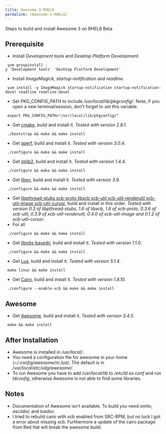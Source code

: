 ```yaml
---
title: Awesome-3-RHEL6
permalink: /Awesome-3-RHEL6/
---
```


Steps to build and install Awesome 3 on RHEL6 Beta

Prerequisite
------------

-   Install *Development tools* and *Desktop Platform Development*.

` yum groupinstall -y 'Development tools' 'Desktop Platform Development'`

-   Install *ImageMagick*, *startup-notification* and *readline*.

` yum install -y ImageMagick startup-notification startup-notification-devel readline readline-devel`

-   Set PKG_CONFIG_PATH to include */usr/local/lib/pkgconfig/*. Note, if you open a new terminal/session, don't forget to set this variable.

` export PKG_CONFIG_PATH="/usr/local/lib/pkgconfig/"`

-   Get [cmake](http://www.cmake.org/), build and install it. *Tested with version 2.8.1*.

` ./bootstrap && make && make install`

-   Get [gperf](http://www.gnu.org/software/gperf/), build and install it. *Tested with version 3.0.4*.

` ./configure && make && make install`

-   Get [imlib2](http://sourceforge.net/projects/enlightenment/files/imlib2-src), build and install it. *Tested with version 1.4.4*.

` ./configure && make && make install`

-   Get [libev](http://software.schmorp.de/pkg/libev.html), build and install it. *Tested with version 3.9*.

` ./configure && make && make install`

-   Get [libpthread-stubs xcb-proto libxcb xcb-util xcb-util-renderutil xcb-util-image xcb-util-cursor](http://xcb.freedesktop.org/dist/), build and install in this order. *Tested with version 0.3 of libpthread-stubs, 1.6 of libxcb, 1.6 of xcb-proto, 0.3.6 of xcb-util, 0.3.9 of xcb-util-renderutil, 0.4.0 of xcb-util-image and 0.1.2 of xcb-util-cursor*.
-   For all

` ./configure && make && make install`

-   Get [libxdg-basedir](http://n.ethz.ch/~nevillm/download/libxdg-basedir/), build and install it. *Tested with version 1.1.0*.

` ./configure && make && make install`

-   Get [Lua](http://www.lua.org/), build and install it. *Tested with version 5.1.4*.

` make linux && make install`

-   Get [Cairo](http://cairographics.org/), build and install it. *Tested with version 1.8.10*.

` ./configure --enable-xcb && make && make install`

Awesome
-------

-   Get [Awesome](http://awesome.naquadah.org/download/), build and install it. *Tested with version 3.4.5*.

` make && make install`

After Installation
------------------

-   Awesome is installed in */usr/local/*.
-   You need a configuration file for awesome in your home (*~/.config/awesome/rc.lua*). The default is in */usr/local/etc/xdg/awesome/*.
-   To run Awesome you have to add */usr/local/lib* to */etc/ld.so.conf* and run *ldconfig*, otherwise Awesome is not able to find some libraries.

Notes
-----

-   Documentation of Awesome isn't available. To build you need *xmlto*, *asciidoc* and *luadoc*.
-   I tried to rebuild cairo with xcb enabled from SRC-RPM, but no luck I got a error about missing xcb. Furthermore a update of the cairo package from Red Hat will break the awesome build.
